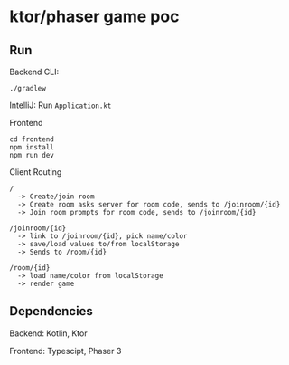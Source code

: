 # ktor/phaser game poc

## Run
Backend
CLI:
```
./gradlew
```
IntelliJ:
Run `Application.kt`


Frontend
```
cd frontend
npm install
npm run dev
```


Client Routing

```
/
  -> Create/join room
  -> Create room asks server for room code, sends to /joinroom/{id}
  -> Join room prompts for room code, sends to /joinroom/{id}

/joinroom/{id}
  -> link to /joinroom/{id}, pick name/color
  -> save/load values to/from localStorage
  -> Sends to /room/{id}

/room/{id}
  -> load name/color from localStorage
  -> render game
```

## Dependencies
Backend: Kotlin, Ktor

Frontend: Typescipt, Phaser 3
